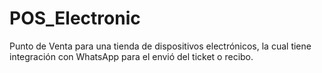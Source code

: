 # POS_Electronic
Punto de Venta para una tienda de dispositivos electrónicos, la cual tiene integración con WhatsApp para el envió del ticket o recibo.
